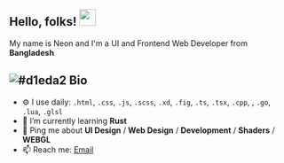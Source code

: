 ## Hello, folks! <img src="https://raw.githubusercontent.com/MartinHeinz/MartinHeinz/master/wave.gif" width="30px">

My name is Neon and I'm a UI and Frontend Web Developer from **Bangladesh**



## ![#d1eda2](https://placehold.co/10x10/d1eda2/d1eda2.png) Bio
- ⚙️ I use daily: `.html`, `.css`, `.js`, `.scss`, `.xd`, `.fig`, `.ts`, `.tsx`, `.cpp`, , `.go`, `.lua`, `.glsl`
- 🌱 I’m currently learning **Rust**
- 💬 Ping me about **UI Design** / **Web Design** / **Development** / **Shaders** / **WEBGL**
- 📫 Reach me: [Email](mailto:btwitsneon@gmail.com/)
